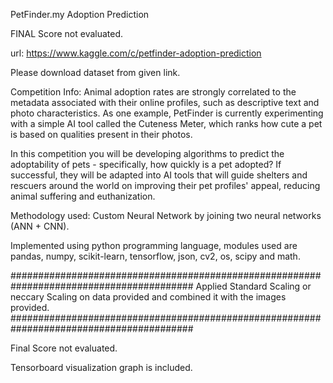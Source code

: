 PetFinder.my Adoption Prediction

FINAL Score not evaluated.

url: https://www.kaggle.com/c/petfinder-adoption-prediction

Please download dataset from given link.

Competition Info: Animal adoption rates are strongly correlated to the metadata associated with their online profiles, such as descriptive text and photo characteristics. As one example, PetFinder is currently experimenting with a simple AI tool called the Cuteness Meter, which ranks how cute a pet is based on qualities present in their photos.

In this competition you will be developing algorithms to predict the adoptability of pets - specifically, how quickly is a pet adopted? If successful, they will be adapted into AI tools that will guide shelters and rescuers around the world on improving their pet profiles' appeal, reducing animal suffering and euthanization.

Methodology used: Custom Neural Network by joining two neural networks (ANN + CNN).

Implemented using python programming language, modules used are pandas, numpy, scikit-learn, tensorflow, json, cv2, os, scipy and math.

#########################################################################################
Applied Standard Scaling or neccary Scaling on data provided and combined it with the images provided.
#########################################################################################

Final Score not evaluated.

Tensorboard visualization graph is included.
